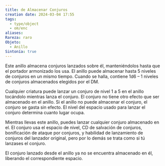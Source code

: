 ```yaml
---
title: de Almacenar Conjuros
creation date: 2024-03-04 17:55
tags:
  - type/object
  - om/enc
aliases: 
Rareza: raro
Objeto:
  - Anillo
Sintonía: true
---
```

Este anillo almacena conjuros lanzados sobre él, manteniéndolos hasta que el portador armonizado los usa. El anillo puede almacenar hasta 5 niveles de conjuros en un mismo tiempo. Cuando se halla, contiene 1d6 – 1 niveles de conjuros almacenados elegidos por el DM. 

Cualquier criatura puede lanzar un conjuro de nivel 1 a 5 en el anillo tocándolo mientras lanza el conjuro. El conjuro no tiene otro efecto que ser almacenado en el anillo. Si el anillo no puede almacenar el conjuro, el conjuro se gasta sin efecto. El nivel del espacio usado para lanzar el conjuro determina cuanto lugar ocupa.

Mientras llevas este anillo, puedes lanzar cualquier conjuro almacenado en el. El conjuro usa el espacio de nivel, CD de salvación de conjuros, bonificación de ataque por conjuros, y habilidad de lanzamiento de conjuros del lanzador original, pero por lo demás se trata como si tú lanzases el conjuro.

El conjuro lanzado desde el anillo ya no se encuentra almacenado en él, liberando el correspondiente espacio.